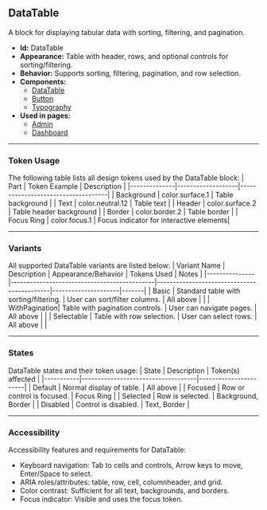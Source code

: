 ## DataTable
A block for displaying tabular data with sorting, filtering, and pagination.
- **Id:** DataTable
- **Appearance:** Table with header, rows, and optional controls for sorting/filtering.
- **Behavior:** Supports sorting, filtering, pagination, and row selection.
- **Components:**
  - [DataTable](../components/DataTable.md)
  - [Button](../components/Button.md)
  - [Typography](../components/Typography.md)
- **Used in pages:**
  - [Admin](../pages/Admin.md)
  - [Dashboard](../pages/Dashboard.md)

---

### Token Usage
The following table lists all design tokens used by the DataTable block:
| Part         | Token Example      | Description                        |
|--------------|-------------------|------------------------------------|
| Background   | color.surface.1   | Table background                   |
| Text         | color.neutral.12  | Table text                         |
| Header       | color.surface.2   | Table header background            |
| Border       | color.border.2    | Table border                       |
| Focus Ring   | color.focus.1     | Focus indicator for interactive elements|

---

### Variants
All supported DataTable variants are listed below:
| Variant Name   | Description                                 | Appearance/Behavior                        | Tokens Used         | Notes |
|---------------|---------------------------------------------|--------------------------------------------|---------------------|-------|
| Basic         | Standard table with sorting/filtering.       | User can sort/filter columns.              | All above           |       |
| WithPagination| Table with pagination controls.              | User can navigate pages.                   | All above           |       |
| Selectable    | Table with row selection.                    | User can select rows.                      | All above           |       |

---

### States
DataTable states and their token usage:
| State     | Description                        | Token(s) affected      |
|-----------|------------------------------------|-----------------------|
| Default   | Normal display of table.           | All above             |
| Focused   | Row or control is focused.         | Focus Ring            |
| Selected  | Row is selected.                   | Background, Border    |
| Disabled  | Control is disabled.               | Text, Border          |

---

### Accessibility
Accessibility features and requirements for DataTable:
- Keyboard navigation: Tab to cells and controls, Arrow keys to move, Enter/Space to select.
- ARIA roles/attributes: table, row, cell, columnheader, and grid.
- Color contrast: Sufficient for all text, backgrounds, and borders.
- Focus indicator: Visible and uses the focus token.
